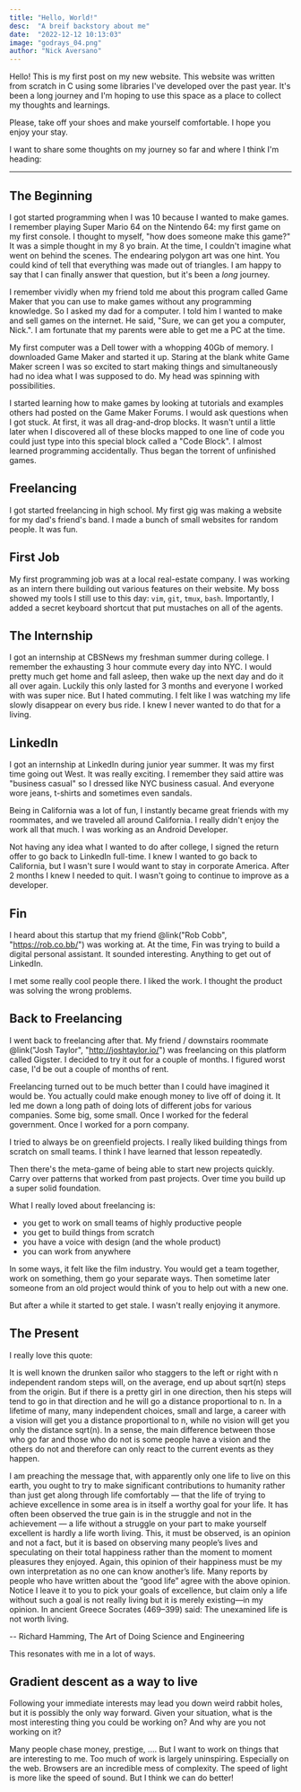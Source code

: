 ```yaml
---
title: "Hello, World!"
desc:  "A breif backstory about me"
date:  "2022-12-12 10:13:03"
image: "godrays_04.png"
author: "Nick Aversano"
---
```


Hello! This is my first post on my new website. This website was written from scratch in C using some libraries I've developed over the past year.
It's been a long journey and I'm hoping to use this space as a place to collect my thoughts and learnings.

Please, take off your shoes and make yourself comfortable. I hope you enjoy your stay.

I want to share some thoughts on my journey so far and where I think I'm heading:

---

## The Beginning

I got started programming when I was 10 because I wanted to make games.
I remember playing Super Mario 64 on the Nintendo 64: my first game on my first console.
I thought to myself, "how does someone make this game?"
It was a simple thought in my 8 yo brain. At the time, I couldn't imagine what went on behind the scenes. The endearing polygon art was one hint. You could kind of tell that everything was made out of triangles.
I am happy to say that I can finally answer that question, but it's been a _long_ journey.

I remember vividly when my friend told me about this program called Game Maker that you can use to make games without any programming knowledge.
So I asked my dad for a computer. I told him I wanted to make and sell games on the internet.
He said, "Sure, we can get you a computer, Nick.".
I am fortunate that my parents were able to get me a PC at the time.

My first computer was a Dell tower with a whopping 40Gb of memory.
I downloaded Game Maker and started it up.
Staring at the blank white Game Maker screen I was so excited to start making things and simultaneously had no idea what I was supposed to do.
My head was spinning with possibilities.

I started learning how to make games by looking at tutorials and examples others had posted on the Game Maker Forums.
I would ask questions when I got stuck.
At first, it was all drag-and-drop blocks.
It wasn't until a little later when I discovered all of these blocks mapped to one line of code you could just type into this special block called a "Code Block".
I almost learned programming accidentally.
Thus began the torrent of unfinished games.

## Freelancing

I got started freelancing in high school. My first gig was making a website for my dad's friend's band.
I made a bunch of small websites for random people.
It was fun.

## First Job

My first programming job was at a local real-estate company.
I was working as an intern there building out various features on their website.
My boss showed my tools I still use to this day: `vim`, `git`, `tmux`, `bash`.
Importantly, I added a secret keyboard shortcut that put mustaches on all of the agents.

## The Internship

I got an internship at CBSNews my freshman summer during college. I remember the exhausting 3 hour commute every day into NYC. I would pretty much get home and fall asleep, then wake up the next day and do it all over again.
Luckily this only lasted for 3 months and everyone I worked with was super nice.
But I hated commuting.
I felt like I was watching my life slowly disappear on every bus ride.
I knew I never wanted to do that for a living.

## LinkedIn

I got an internship at LinkedIn during junior year summer.
It was my first time going out West.
It was really exciting.
I remember they said attire was "business casual" so I dressed like NYC business casual. And everyone wore jeans, t-shirts and sometimes even sandals.

Being in California was a lot of fun, I instantly became great friends with my roommates, and we traveled all around California.
I really didn't enjoy the work all that much. I was working as an Android Developer.

Not having any idea what I wanted to do after college, I signed the return offer to go back to LinkedIn full-time.
I knew I wanted to go back to California, but I wasn't sure I would want to stay in corporate America.
After 2 months I knew I needed to quit.
I wasn't going to continue to improve as a developer.

## Fin

I heard about this startup that my friend @link("Rob Cobb", "https://rob.co.bb/") was working at.
At the time, Fin was trying to build a digital personal assistant.
It sounded interesting.
Anything to get out of LinkedIn.

I met some really cool people there.
I liked the work.
I thought the product was solving the wrong problems.

## Back to Freelancing

I went back to freelancing after that. My friend / downstairs roommate @link("Josh Taylor", "http://joshtaylor.io/") was freelancing on this platform called Gigster.
I decided to try it out for a couple of months.
I figured worst case, I'd be out a couple of months of rent.

Freelancing turned out to be much better than I could have imagined it would be.
You actually could make enough money to live off of doing it.
It led me down a long path of doing lots of different jobs for various companies.
Some big, some small.
Once I worked for the federal government.
Once I worked for a porn company.

I tried to always be on greenfield projects. I really liked building things from scratch on small teams.
I think I have learned that lesson repeatedly.

Then there's the meta-game of being able to start new projects quickly. Carry over patterns that worked from past projects. Over time you build up a super solid foundation.

What I really loved about freelancing is:

- you get to work on small teams of highly productive people
- you get to build things from scratch
- you have a voice with design (and the whole product)
- you can work from anywhere

In some ways, it felt like the film industry. You would get a team together, work on something, them go your separate ways.
Then sometime later someone from an old project would think of you to help out with a new one.

But after a while it started to get stale.
I wasn't really enjoying it anymore.

## The Present

I really love this quote:

>>>
It is well known the drunken sailor who staggers to the left or right with n independent random steps will, on the average, end up about sqrt(n) steps from the origin. But if there is a pretty girl in one direction, then his steps will tend to go in that direction and he will go a distance proportional to n. In a lifetime of many, many independent choices, small and large, a career with a vision will get you a distance proportional to n, while no vision will get you only the distance sqrt(n). In a sense, the main difference between those who go far and those who do not is some people have a vision and the others do not and therefore can only react to the current events as they happen.

I am preaching the message that, with apparently only one life to live on this earth, you ought to try to make significant contributions to humanity rather than just get along through life comfortably — that the life of trying to achieve excellence in some area is in itself a worthy goal for your life. It has often been observed the true gain is in the struggle and not in the achievement — a life without a struggle on your part to make yourself excellent is hardly a life worth living. This, it must be observed, is an opinion and not a fact, but it is based on observing many people’s lives and speculating on their total happiness rather than the moment to moment pleasures they enjoyed. Again, this opinion of their happiness must be my own interpretation as no one can know another’s life. Many reports by people who have written about the “good life” agree with the above opinion. Notice I leave it to you to pick your goals of excellence, but claim only a life without such a goal is not really living but it is merely existing—in my opinion. In ancient Greece Socrates (469–399) said: The unexamined life is not worth living.

-- Richard Hamming, The Art of Doing Science and Engineering
>>>

This resonates with me in a lot of ways.


## Gradient descent as a way to live

Following your immediate interests may lead you down weird rabbit holes, but it is possibly the only way forward.
Given your situation, what is the most interesting thing you could be working on?
And why are you not working on it?

Many people chase money, prestige, .... But I want to work on things that are interesting to me.
Too much of work is largely uninspiring.
Especially on the web.
Browsers are an incredible mess of complexity.
The speed of light is more like the speed of sound.
But I think we can do better!
